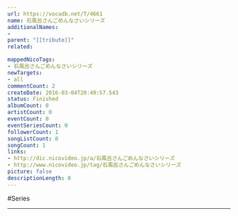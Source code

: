 ```yaml
---
url: https://vocadb.net/T/4661
name: 石風呂さんごめんなさいシリーズ
additionalNames: 
- 
parent: "[[tribute]]"
related:

mappedNicoTags:
- 石風呂さんごめんなさいシリーズ
newTargets:
- all
commentCount: 2
createDate: 2016-03-04T20:49:57.543
status: Finished
albumCount: 0
artistCount: 0
eventCount: 0
eventSeriesCount: 0
followerCount: 1
songListCount: 0
songCount: 1
links: 
- http://dic.nicovideo.jp/a/石風呂さんごめんなさいシリーズ
- http://www.nicovideo.jp/tag/石風呂さんごめんなさいシリーズ
picture: false
descriptionLength: 0
---
```


#Series



---

